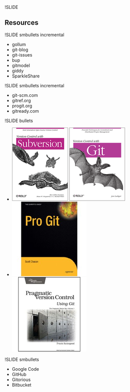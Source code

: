 !SLIDE
## Resources ##

!SLIDE smbullets incremental

* gollum
* git-blog
* git-issues
* bup
* gitmodel
* giddy
* SparkleShare

!SLIDE smbullets incremental

* git-scm.com
* gitref.org
* progit.org
* gitready.com

!SLIDE bullets

* ![svn-oreilly](img/svn-oreilly-cover.gif) ![git-oreilly](img/git-oreilly-cover.gif)
* ![pro-git](img/pro-git-cover.jpg) ![git-pragmatic](img/git-pragmatic-cover.jpg)

!SLIDE smbullets

* Google Code
* GitHub
* Gitorious
* Bitbucket
